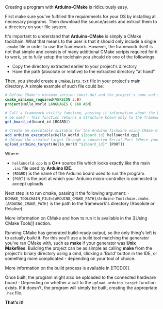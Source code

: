 Creating a program with **Arduino-CMake** is ridiculously easy. 

First make sure you've fulfilled the requirements for your OS by installing all necessary programs.
Then download the source/assets and extract them to a directory on your file system.

It's important to understand that **Arduino-CMake** is simply a CMake toolchain.
What that means to the user is that it should only include a single `.cmake` file in order to use the framework. 
However, the framework itself is not that simple and consists of many additional CMake scripts required for it to work, so to fully setup the toolchain you should do one of the followings:

* Copy the directory extracted earlier to your project's directory
* Have the path (absolute or relative) to the extracted directory "at hand"

Then, you should create a `CMakeLists.txt` file in your project's main directory.
A simple example of such file could be:

```cmake
# Define CMake's minimum version (must-do) and the project's name and supported languages
cmake_minimum_required(VERSION 3.8)
project(Hello_World LANGUAGES C CXX ASM)

# Call a framework utility function, passing it information about the hardware board that will
# be used - This function returns a structure known only to the framework
get_board_id(board_id [BOARD])

# Create an executable suitable for the Arduino firmware using CMake-style target-creation
add_arduino_executable(Hello_World ${board_id} helloWorld.cpp)
# Upload the created target through a connected Serial Port (Where your board is connected to)
upload_arduino_target(Hello_World "${board_id}" [PORT])
```

Where:

* `helloWorld.cpp` is a **C++** source file which looks exactly like the main `.ini` file used by **Arduino IDE**.
* `[BOARD]` is the name of the Arduino board used to run the program.
* `[PORT]` is the port at which your Arduino micro-controller is connected to accept uploads.

Next step is to run cmake, passing it the following argument: `-DCMAKE_TOOLCHAIN_FILE=[ARDUINO_CMAKE_PATH]/Arduino-Toolchain.cmake`.
`[ARDUINO_CMAKE_PATH]` is the path to the framework's directory (Absolute or Relative).

More information on CMake and how to run it is available in the [[Using CMake Tools]] section.

Running CMake has generated build-ready output, so the only thing's left is to actually build it.
For this you'll use a build tool matching the generator you've ran CMake with, such as **make** if your generator was **Unix Makefiles**.
Building the project can be as simple as calling **make** from the project's binary directory using a cmd, clicking a 'Build' button in the IDE, or something more complicated - depending on your tool of choice.

More information on the build process is available in [[TODO]].

Once built, the program might also be uploaded to the connected hardware board - Depending on whether a call to the `upload_arduino_target` function exists.
If it doesn't, the program will simply be built, creating the appropriate `.hex` file.

**That's it!**